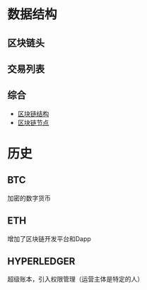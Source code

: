 # 数据结构
## 区块链头
## 交易列表
## 综合
- [区块链结构](https://anders.com/blockchain)
- [区块链节点](https://bitnodes.earn.com)

# 历史
## BTC
加密的数字货币

## ETH
增加了区块链开发平台和Dapp

## HYPERLEDGER
超级账本，引入权限管理（运营主体是特定的人）

